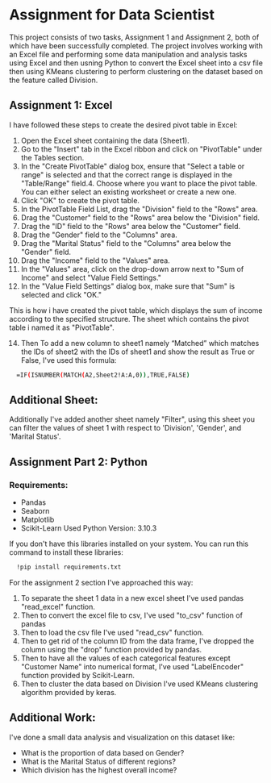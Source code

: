 
# Assignment for Data Scientist
This project consists of two tasks, Assignment 1 and Assignment 2, both of which have been successfully completed. The project involves working with an Excel file and performing some data manipulation and analysis tasks using Excel and then usning Python to convert the Excel sheet into a csv file then using KMeans clustering to perform clustering on the dataset based on the feature called Division.

## Assignment 1: Excel

I have followed these steps to create the desired pivot table in Excel:

1. Open the Excel sheet containing the data (Sheet1).
2. Go to the "Insert" tab in the Excel ribbon and click on "PivotTable" under the Tables section.
3. In the "Create PivotTable" dialog box, ensure that "Select a table or range" is selected and that the correct range is displayed in the "Table/Range" field.4. Choose where you want to place the pivot table. You can either select an existing worksheet or create a new one.
5. Click "OK" to create the pivot table.
6. In the PivotTable Field List, drag the "Division" field to the "Rows" area.
7. Drag the "Customer" field to the "Rows" area below the "Division" field.
8. Drag the "ID" field to the "Rows" area below the "Customer" field.
9. Drag the "Gender" field to the "Columns" area.
10. Drag the "Marital Status" field to the "Columns" area below the "Gender" field.
11. Drag the "Income" field to the "Values" area.
12. In the "Values" area, click on the drop-down arrow next to "Sum of Income" and select "Value Field Settings."
13. In the "Value Field Settings" dialog box, make sure that "Sum" is selected and click "OK."

This is how i have created the pivot table, which displays the sum of income according to the specified structure. The sheet which contains the pivot table i named it as "PivotTable".

14. Then To add a new column to sheet1 namely “Matched” which matches the IDs of sheet2 with the IDs of sheet1 and show the result as True or False, I've used this formula:

```bash
  =IF(ISNUMBER(MATCH(A2,Sheet2!A:A,0)),TRUE,FALSE)
```

## Additional Sheet:
Additionally I've added another sheet namely "Filter", using this sheet you can filter the values of sheet 1 with respect to 'Division', 'Gender', and 'Marital Status'.

## Assignment Part 2: Python
### Requirements:
- Pandas
- Seaborn
- Matplotlib
- Scikit-Learn
Used Python Version: 3.10.3

If you don't have this libraries installed on your system. You can run this command to install these libraries:

```bash
  !pip install requirements.txt
```
For the assignment 2 section I've approached this way:

1. To separate the sheet 1 data in a new excel sheet I've used pandas "read_excel" function.
2. Then to convert the excel file to csv, I've used "to_csv" function of pandas
3. Then to load the csv file I've used "read_csv" function.
4. Then to get rid of the column ID from the data frame, I've dropped the column using the "drop" function provided by pandas.
5. Then to have all the values of each categorical features except "Customer Name" into numerical format, I've used "LabelEncoder" function provided by Scikit-Learn.
6. Then to cluster the data based on Division I've used KMeans clustering algorithm provided by keras.

## Additional Work:
I've done a small data analysis and visualization on this dataset like:
- What is the proportion of data based on Gender?
- What is the Marital Status of different regions?
- Which division has the highest overall income?





    
